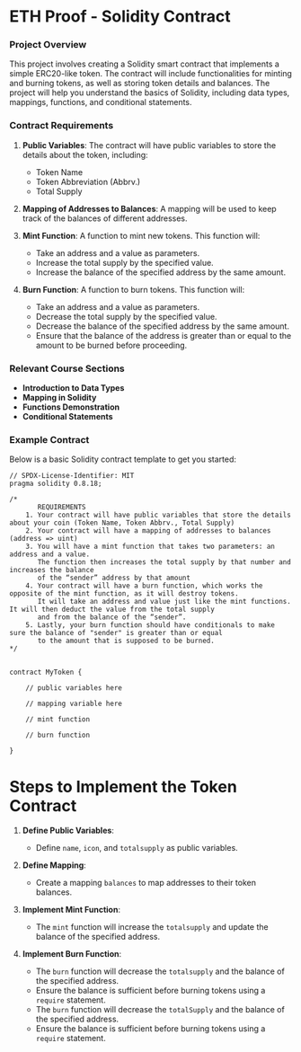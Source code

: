 # ETH Proof - Solidity Contract

### Project Overview
This project involves creating a Solidity smart contract that implements a simple ERC20-like token. The contract will include functionalities for minting and burning tokens, as well as storing token details and balances. The project will help you understand the basics of Solidity, including data types, mappings, functions, and conditional statements.

### Contract Requirements
1. **Public Variables**: The contract will have public variables to store the details about the token, including:
   - Token Name
   - Token Abbreviation (Abbrv.)
   - Total Supply

2. **Mapping of Addresses to Balances**: A mapping will be used to keep track of the balances of different addresses.

3. **Mint Function**: A function to mint new tokens. This function will:
   - Take an address and a value as parameters.
   - Increase the total supply by the specified value.
   - Increase the balance of the specified address by the same amount.

4. **Burn Function**: A function to burn tokens. This function will:
   - Take an address and a value as parameters.
   - Decrease the total supply by the specified value.
   - Decrease the balance of the specified address by the same amount.
   - Ensure that the balance of the address is greater than or equal to the amount to be burned before proceeding.

### Relevant Course Sections
- **Introduction to Data Types**
- **Mapping in Solidity**
- **Functions Demonstration**
- **Conditional Statements**

### Example Contract
Below is a basic Solidity contract template to get you started:

```solidity
// SPDX-License-Identifier: MIT
pragma solidity 0.8.18;

/*
       REQUIREMENTS
    1. Your contract will have public variables that store the details about your coin (Token Name, Token Abbrv., Total Supply)
    2. Your contract will have a mapping of addresses to balances (address => uint)
    3. You will have a mint function that takes two parameters: an address and a value. 
       The function then increases the total supply by that number and increases the balance 
       of the “sender” address by that amount
    4. Your contract will have a burn function, which works the opposite of the mint function, as it will destroy tokens. 
       It will take an address and value just like the mint functions. It will then deduct the value from the total supply 
       and from the balance of the “sender”.
    5. Lastly, your burn function should have conditionals to make sure the balance of "sender" is greater than or equal 
       to the amount that is supposed to be burned.
*/


contract MyToken {

    // public variables here

    // mapping variable here

    // mint function

    // burn function

}
``` 


# Steps to Implement the Token Contract

1. **Define Public Variables**:
   - Define `name`, `icon`, and `totalsupply` as public variables.

2. **Define Mapping**:
   - Create a mapping `balances` to map addresses to their token balances.

3. **Implement Mint Function**:
   - The `mint` function will increase the `totalsupply` and update the balance of the specified address.

4. **Implement Burn Function**:
   - The `burn` function will decrease the `totalsupply` and the balance of the specified address.
   - Ensure the balance is sufficient before burning tokens using a `require` statement.
   - The `burn` function will decrease the `totalSupply` and the balance of the specified address.
   - Ensure the balance is sufficient before burning tokens using a `require` statement.
